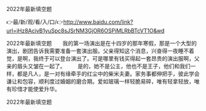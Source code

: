 2022年最新填空题

👉最/新/观/看/入/口/👉http://www.baidu.com/link?url=jHz8AcivB1yuSpc8sJSrNM3GjOR6OSPiMLRbBTcVT1O&wd

2022年最新填空题　　我的第一场演出是在十四岁的那年寒假，那是一个大型的演出，剧团告诉我需要准备一套演出服。父亲得知这个消息，兴奋得一夜睡不着觉，是啊，我终于可以登台演出了。可是哪里有钱买得起一套昂贵的演出服啊，父亲的眉头又皱在一起了。
　　是的，她不是公主，他也不是王子，他们和我们一样，都是凡人，是一对有缘牵手的红尘中的柴米夫妻。家务事都伸把手，彼此学会谦让和包容，顺利度过婚姻的磨合期。爱如玻璃一样轻脆易碎，唯有轻拿轻放，唯有珍惜才能使爱升华。


2022年最新填空题
